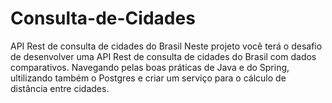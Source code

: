 # Consulta-de-Cidades
API Rest de consulta de cidades do Brasil
Neste projeto você terá o desafio de desenvolver uma API Rest de consulta de cidades do Brasil com dados comparativos. 
Navegando pelas boas práticas de Java e do Spring, ultilizando também o Postgres e criar um serviço para o cálculo de distância entre cidades.
